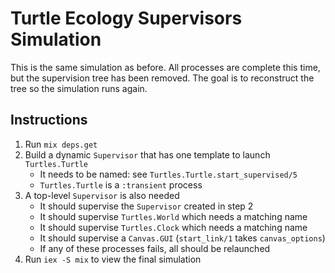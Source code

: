 # Turtle Ecology Supervisors Simulation

This is the same simulation as before. All processes are complete this time, but the supervision tree has been removed.  The goal is to reconstruct the tree so the simulation runs again.

## Instructions

1. Run `mix deps.get`
2. Build a dynamic `Supervisor` that has one template to launch `Turtles.Turtle`
    * It needs to be named:  see `Turtles.Turtle.start_supervised/5`
    * `Turtles.Turtle` is a `:transient` process
3. A top-level `Supervisor` is also needed
    * It should supervise the `Supervisor` created in step 2
    * It should supervise `Turtles.World` which needs a matching name
    * It should supervise `Turtles.Clock` which needs a matching name
    * It should supervise a `Canvas.GUI` (`start_link/1` takes `canvas_options`)
    * If any of these processes fails, all should be relaunched
4. Run `iex -S mix` to view the final simulation
